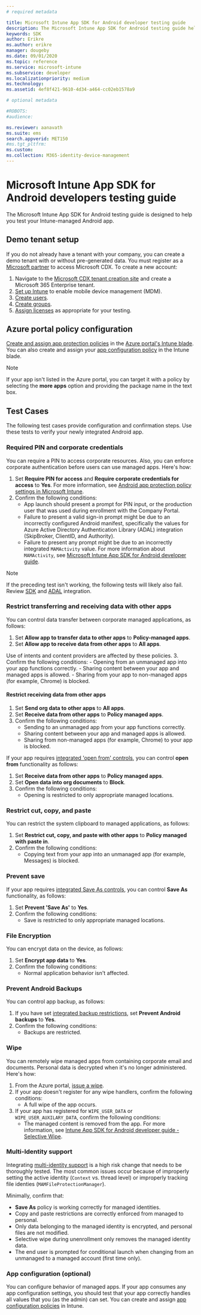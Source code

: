 ```yaml
---
# required metadata

title: Microsoft Intune App SDK for Android developer testing guide
description: The Microsoft Intune App SDK for Android testing guide helps you test your Intune-managed Android app.
keywords: SDK
author: Erikre
ms.author: erikre
manager: dougeby
ms.date: 09/01/2020
ms.topic: reference
ms.service: microsoft-intune
ms.subservice: developer
ms.localizationpriority: medium
ms.technology:
ms.assetid: 4ef8f421-9610-4d34-a464-cc02eb1578a9

# optional metadata

#ROBOTS:
#audience:

ms.reviewer: aanavath
ms.suite: ems
search.appverid: MET150
#ms.tgt_pltfrm:
ms.custom: 
ms.collection: M365-identity-device-management
---
```


# Microsoft Intune App SDK for Android developers testing guide

The Microsoft Intune App SDK for Android testing guide is designed to help you test your Intune-managed Android app.

## Demo tenant setup
If you do not already have a tenant with your company, you can create a demo tenant with or without pre-generated data. You must register as a [Microsoft partner](https://partner.microsoft.com/en-us/business-opportunities/why-microsoft) to access Microsoft CDX. To create a new account:
1. Navigate to the [Microsoft CDX tenant creation site](https://cdx.transform.microsoft.com/my-tenants/create-tenant) and create a Microsoft 365 Enterprise tenant.
2. [Set up Intune](setup-steps.md) to enable mobile device management (MDM).
3. [Create users](users-add.md).
4. [Create groups](groups-add.md).
5. [Assign licenses](licenses-assign.md) as appropriate for your testing.


## Azure portal policy configuration
[Create and assign app protection policies](../apps/app-protection-policies.md) in the [Azure portal's Intune blade](https://portal.azure.com/?feature.customportal=false#blade/Microsoft_Intune_Apps/MainMenu/14/selectedMenuItem/Overview). You can also create and assign your [app configuration policy](../apps/app-configuration-policies-overview.md) in the Intune blade.

> [!NOTE]
> If your app isn't listed in the Azure portal, you can target it with a policy by selecting the **more apps** option and providing the package name in the text box.

## Test Cases

The following test cases provide configuration and confirmation steps. Use these tests to verify your newly integrated Android app.

### Required PIN and corporate credentials

You can require a PIN to access corporate resources. Also, you can enforce corporate authentication before users can use managed apps. Here's how:

1. Set **Require PIN for access** and **Require corporate credentials for access** to **Yes**. For more information, see [Android app protection policy settings in Microsoft Intune](../apps/app-protection-policy-settings-android.md#access-requirements).
2. Confirm the following conditions:
    - App launch should present a prompt for PIN input, or the production user that was used during enrollment with the Company Portal.
    - Failure to present a valid sign-in prompt might be due to an incorrectly configured Android manifest, specifically the values for Azure Active Directory Authentication Library (ADAL) integration (SkipBroker, ClientID, and Authority).
    - Failure to present any prompt might be due to an incorrectly integrated `MAMActivity` value. For more information about `MAMActivity`, see [Microsoft Intune App SDK for Android developer guide](app-sdk-android.md).

> [!NOTE] 
> If the preceding test isn't working, the following tests will likely also fail. Review [SDK](app-sdk-android.md#sdk-integration) and [ADAL](app-sdk-android.md#configure-azure-active-directory-authentication-library-adal) integration.

### Restrict transferring and receiving data with other apps
You can control data transfer between corporate managed applications, as follows:

1. Set **Allow app to transfer data to other apps** to **Policy-managed apps**.
2. Set **Allow app to receive data from other apps** to **All apps**. 

Use of intents and content providers are affected by these policies.
3. Confirm the following conditions:
    - Opening from an unmanaged app into your app functions correctly.
    - Sharing content between your app and managed apps is allowed.
    - Sharing from your app to non-managed apps (for example, Chrome) is blocked.


#### Restrict receiving data from other apps

1. Set **Send org data to other apps** to **All apps**.
2. Set **Receive data from other apps** to **Policy managed apps**. 
3. Confirm the following conditions:
    - Sending to an unmanaged app from your app functions correctly.
    - Sharing content between your app and managed apps is allowed.
    - Sharing from non-managed apps (for example, Chrome) to your app is blocked.

If your app requires [integrated 'open from' controls](app-sdk-android.md#opening-data-from-a-local-or-cloud-storage-location), you can control **open from** functionality as follows:

1. Set **Receive data from other apps** to **Policy managed apps**. 
2. Set **Open data into org documents** to **Block**. 
3. Confirm the following conditions:
    - Opening is restricted to only appropriate managed locations.

### Restrict cut, copy, and paste
You can restrict the system clipboard to managed applications, as follows:

1. Set **Restrict cut, copy, and paste with other apps** to **Policy managed with paste in**.
2. Confirm the following conditions:
    - Copying text from your app into an unmanaged app (for example, Messages) is blocked.

### Prevent save
If your app requires [integrated Save As controls](app-sdk-android.md#example-determine-if-saving-to-device-or-cloud-storage-is-permitted), you can control **Save As** functionality, as follows:

1. Set **Prevent 'Save As'** to **Yes**.
2. Confirm the following conditions:
    - Save is restricted to only appropriate managed locations.

### File Encryption
You can encrypt data on the device, as follows:

1. Set **Encrypt app data** to **Yes**.
2. Confirm the following conditions:
    - Normal application behavior isn't affected.

### Prevent Android Backups
You can control app backup, as follows:

1. If you have set [integrated backup restrictions](app-sdk-android.md#protecting-backup-data), set **Prevent Android backups** to **Yes**.
2. Confirm the following conditions:
    - Backups are restricted.

### Wipe
You can remotely wipe managed apps from containing corporate email and documents. Personal data is decrypted when it's no longer administered. Here's how:

1. From the Azure portal, [issue a wipe](../apps/apps-selective-wipe.md).
2. If your app doesn't register for any wipe handlers, confirm the following conditions:
    - A full wipe of the app occurs.
3. If your app has registered for `WIPE_USER_DATA` or `WIPE_USER_AUXILARY_DATA`, confirm the following conditions:
    - The managed content is removed from the app. For more information, see [Intune App SDK for Android developer guide - Selective Wipe](app-sdk-android.md#selective-wipe).

### Multi-Identity support
Integrating [multi-identity support](app-sdk-android.md#multi-identity-optional) 
is a high risk change that needs to be thoroughly tested. The most common issues occur because
of improperly setting the active identity (`Context` vs. thread level) or improperly tracking file
identies (`MAMFileProtectionManager`).

Minimally, confirm that:

- **Save As** policy is working correctly for managed identities.
- Copy and paste restrictions are correctly enforced from managed to personal.
- Only data belonging to the managed identity is encrypted, and personal files are not modified.
- Selective wipe during unenrollment only removes the managed identity data.
- The end user is prompted for conditional launch when changing from an unmanaged to a managed account (first time only).

### App configuration (optional)
You can configure behavior of managed apps. If your app consumes any app configuration settings, you should test that your app correctly handles all values that you (as the admin) can set. You can create and assign [app configuration policies](../apps/app-configuration-policies-overview.md) in Intune.



